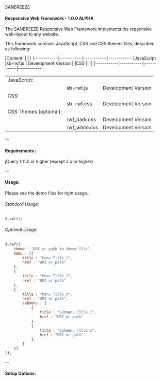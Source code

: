 SANBREEZE
#### Responsive Web Framework - 1.0.0 ALPHA

The SANBREEZE Responsive Web Framework implements the repsonsive web-layout to any website.

This framework contains JavaScript, CSS and CSS themes files, described as following:

|Content:	|	|	| 
|------------|------------|------------|------------
|JavaScript |sb-rwf.js | Development Version | 
|CSS | | | 
|------------|------------|------------|------------




<table>
	<tr>
		<td>JavaScript:</td>
		<td></td>
		<td></td>
	</tr>
	<tr>
		<td></td>
		<td>sb-rwf.js</td>
		<td>Development Version</td>
	</tr>
	<tr>
		<td>CSS:</td>
		<td></td>
		<td></td>
	</tr>
	<tr>
		<td></td>
		<td>sb-rwf.css</td>
		<td>Development Version</td>
	</tr>
	<tr>
		<td>CSS Themes (optional):</td>
		<td></td>
		<td></td>
	</tr>
	<tr>
		<td></td>
		<td>rwf_dark.css</td>
		<td>Development Version</td>
	</tr>
	<tr>
		<td></td>
		<td>rwf_white.css</td>
		<td>Development Version</td>
	</tr>
</table>

--

#### Requirements  :
  jQuery 1.11.0 or higher (except 2.x or higher)
  
--

#### Usage:
Please see the demo files for right usage...

###### Standard Usage:
``` javascript
$.rwf();
```

###### Optional Usage:
```javascript
$.rwf({
	theme : "URI or path to theme file",
	menu : [{
		title : "Menu Title 1",
		href : "URI or path"
	},
	{
		title : "Menu Title 2",
		href : "URI or path"
	},
	{
		title : "Menu Title 3",
		href : "URI or path",
		submenu : [
			{
				title : "Submenu Title 1",
				href : "URI or path"
			},
			{
				title : "Submenu Title 2",
				href : "URI or path"
			},
		]
	}]
});
```

--

#### Setup Options:
